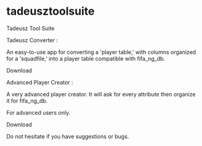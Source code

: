 # tadeusztoolsuite
Tadeusz Tool Suite



Tadeusz Converter :

An easy-to-use app for converting a 'player table,' with columns organized for a 'squadfile,' into a player table compatible with fifa_ng_db.

Download



Advanced Player Creator :

A very advanced player creator. It will ask for every attribute then organize it for fifa_ng_db.

For advanced users only.

Download





Do not hesitate if you have suggestions or bugs.
